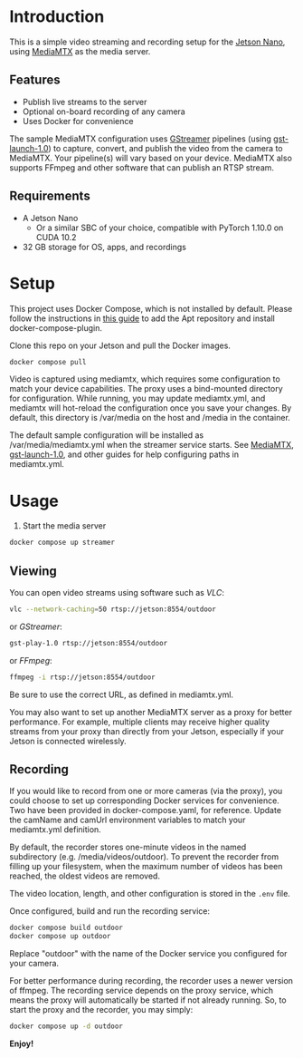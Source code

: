 # Introduction

This is a simple video streaming and recording setup for
the [Jetson Nano](https://www.nvidia.com/en-us/autonomous-machines/embedded-systems/jetson-nano/education-projects/),
using [MediaMTX](https://github.com/bluenviron/mediamtx) as the media server.

## Features

* Publish live streams to the server
* Optional on-board recording of any camera
* Uses Docker for convenience

The sample MediaMTX configuration uses [GStreamer](https://gstreamer.freedesktop.org/) pipelines
(using [gst-launch-1.0](https://gstreamer.freedesktop.org/documentation/tools/gst-launch.html?gi-language=c)) to
capture, convert, and publish the video from the camera to MediaMTX.
Your pipeline(s) will vary based on your device.
MediaMTX also supports FFmpeg and other software that can publish an RTSP stream.

## Requirements

* A Jetson Nano
   * Or a similar SBC of your choice, compatible with PyTorch 1.10.0 on CUDA 10.2
* 32 GB storage for OS, apps, and recordings

# Setup

This project uses Docker Compose, which is not installed by default.
Please follow the instructions in [this guide](https://docs.docker.com/engine/install/ubuntu/#install-using-the-repository) to add the Apt repository and install docker-compose-plugin.

Clone this repo on your Jetson and pull the Docker images.

```sh
docker compose pull
```

Video is captured using mediamtx, which requires some configuration to match your device capabilities.
The proxy uses a bind-mounted directory for configuration.
While running, you may update mediamtx.yml, and mediamtx will hot-reload the configuration once you save your changes.
By default, this directory is /var/media on the host and /media in the container.

The default sample configuration will be installed as /var/media/mediamtx.yml when the streamer service starts.
See [MediaMTX](https://github.com/bluenviron/mediamtx),
[gst-launch-1.0](https://gstreamer.freedesktop.org/documentation/tools/gst-launch.html?gi-language=c),
and other guides for help configuring paths in mediamtx.yml.

# Usage

1. Start the media server

```sh
docker compose up streamer
```

## Viewing

You can open video streams using software such as _VLC_:

```sh
vlc --network-caching=50 rtsp://jetson:8554/outdoor
```

or _GStreamer_:

```sh
gst-play-1.0 rtsp://jetson:8554/outdoor
```

or _FFmpeg_:

```sh
ffmpeg -i rtsp://jetson:8554/outdoor
```

Be sure to use the correct URL, as defined in mediamtx.yml.

You may also want to set up another MediaMTX server as a proxy for better performance.
For example, multiple clients may receive higher quality streams from your proxy than directly from your Jetson,
especially if your Jetson is connected wirelessly.

## Recording

If you would like to record from one or more cameras (via the proxy), you could choose to set up corresponding Docker services for
convenience.
Two have been provided in docker-compose.yaml, for reference.
Update the camName and camUrl environment variables to match your mediamtx.yml definition.

By default, the recorder stores one-minute videos in the named subdirectory (e.g. /media/videos/outdoor).
To prevent the recorder from filling up your filesystem, when the maximum number of videos has been reached, the oldest
videos are removed.

The video location, length, and other configuration is stored in the `.env` file.

Once configured, build and run the recording service:

```sh
docker compose build outdoor
docker compose up outdoor
```

Replace "outdoor" with the name of the Docker service you configured for your camera.

For better performance during recording, the recorder uses a newer version of ffmpeg.
The recording service depends on the proxy service, which means the proxy will automatically be started if not already
running.
So, to start the proxy and the recorder, you may simply:

```sh
docker compose up -d outdoor
```

**Enjoy!**

